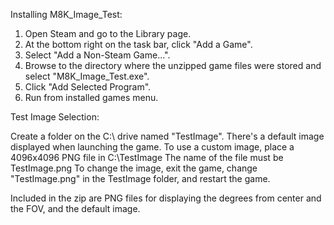Installing M8K_Image_Test:

1) Open Steam and go to the Library page.
2) At the bottom right on the task bar, click "Add a Game".
3) Select "Add a Non-Steam Game...".
4) Browse to the directory where the unzipped game files were stored and select "M8K_Image_Test.exe".
5) Click "Add Selected Program".
6) Run from installed games menu.

Test Image Selection:

Create a folder on the C:\ drive named "TestImage".
There's a default image displayed when launching the game.
To use a custom image, place a 4096x4096 PNG file in C:\TestImage
The name of the file must be TestImage.png
To change the image, exit the game, change "TestImage.png" in the TestImage folder, and restart the game.

Included in the zip are PNG files for displaying the degrees from center and the FOV, and the default image.
